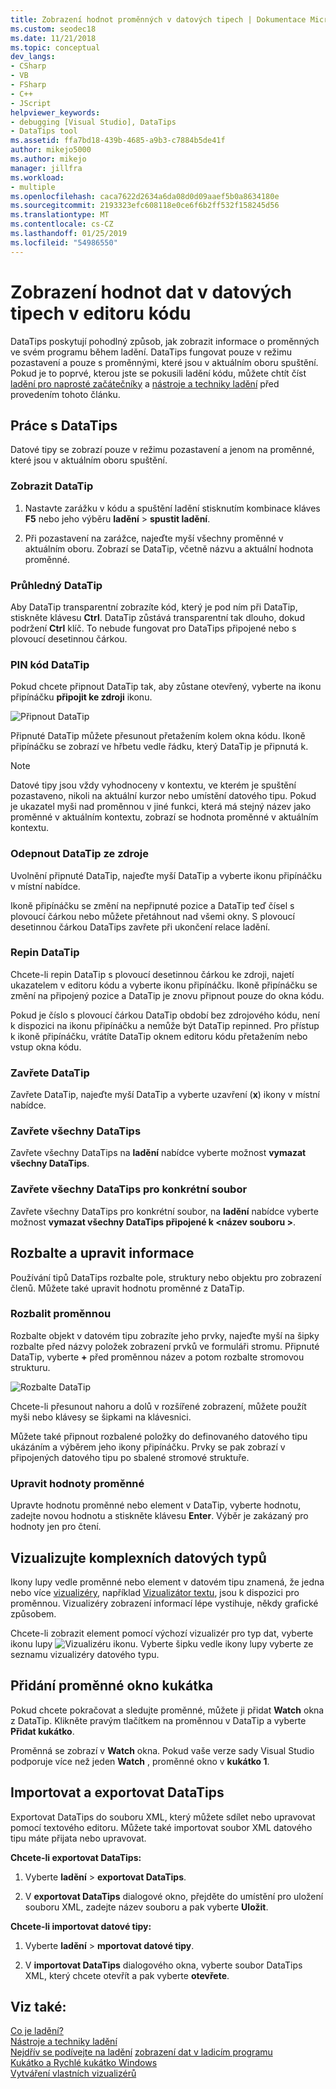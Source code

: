 ```yaml
---
title: Zobrazení hodnot proměnných v datových tipech | Dokumentace Microsoftu
ms.custom: seodec18
ms.date: 11/21/2018
ms.topic: conceptual
dev_langs:
- CSharp
- VB
- FSharp
- C++
- JScript
helpviewer_keywords:
- debugging [Visual Studio], DataTips
- DataTips tool
ms.assetid: ffa7bd18-439b-4685-a9b3-c7884b5de41f
author: mikejo5000
ms.author: mikejo
manager: jillfra
ms.workload:
- multiple
ms.openlocfilehash: caca7622d2634a6da08d0d09aaef5b0a8634180e
ms.sourcegitcommit: 2193323efc608118e0ce6f6b2ff532f158245d56
ms.translationtype: MT
ms.contentlocale: cs-CZ
ms.lasthandoff: 01/25/2019
ms.locfileid: "54986550"
---
```

# <a name="view-data-values-in-datatips-in-the-code-editor"></a>Zobrazení hodnot dat v datových tipech v editoru kódu

DataTips poskytují pohodlný způsob, jak zobrazit informace o proměnných ve svém programu během ladění. DataTips fungovat pouze v režimu pozastavení a pouze s proměnnými, které jsou v aktuálním oboru spuštění. Pokud je to poprvé, kterou jste se pokusili ladění kódu, můžete chtít číst [ladění pro naprosté začátečníky](../debugger/debugging-absolute-beginners.md) a [nástroje a techniky ladění](../debugger/write-better-code-with-visual-studio.md) před provedením tohoto článku.
  
## <a name="work-with-datatips"></a>Práce s DataTips

Datové tipy se zobrazí pouze v režimu pozastavení a jenom na proměnné, které jsou v aktuálním oboru spuštění.

### <a name="display-a-datatip"></a>Zobrazit DataTip  
  
1. Nastavte zarážku v kódu a spuštění ladění stisknutím kombinace kláves **F5** nebo jeho výběru **ladění** > **spustit ladění**.
  
1. Při pozastavení na zarážce, najeďte myší všechny proměnné v aktuálním oboru. Zobrazí se DataTip, včetně názvu a aktuální hodnota proměnné.

### <a name="make-a-datatip-transparent"></a>Průhledný DataTip  

Aby DataTip transparentní zobrazíte kód, který je pod ním při DataTip, stiskněte klávesu **Ctrl**. DataTip zůstává transparentní tak dlouho, dokud podržení **Ctrl** klíč. To nebude fungovat pro DataTips připojené nebo s plovoucí desetinnou čárkou.  
### <a name="pin-a-datatip"></a>PIN kód DataTip

Pokud chcete připnout DataTip tak, aby zůstane otevřený, vyberte na ikonu připínáčku **připojit ke zdroji** ikonu. 

![Připnout DataTip](../debugger/media/dbg-tips-data-tips-pinned.png "připnout DataTip")

Připnuté DataTip můžete přesunout přetažením kolem okna kódu. Ikoně připínáčku se zobrazí ve hřbetu vedle řádku, který DataTip je připnutá k. 

>[!NOTE]
>Datové tipy jsou vždy vyhodnoceny v kontextu, ve kterém je spuštění pozastaveno, nikoli na aktuální kurzor nebo umístění datového tipu. Pokud je ukazatel myši nad proměnnou v jiné funkci, která má stejný název jako proměnné v aktuálním kontextu, zobrazí se hodnota proměnné v aktuálním kontextu.
  
### <a name="unpin-a-datatip-from-source"></a>Odepnout DataTip ze zdroje

Uvolnění připnuté DataTip, najeďte myší DataTip a vyberte ikonu připínáčku v místní nabídce. 

Ikoně připínáčku se změní na nepřipnuté pozice a DataTip teď čísel s plovoucí čárkou nebo můžete přetáhnout nad všemi okny. S plovoucí desetinnou čárkou DataTips zavřete při ukončení relace ladění.  
  
### <a name="repin-a-datatip"></a>Repin DataTip  
  
Chcete-li repin DataTip s plovoucí desetinnou čárkou ke zdroji, najetí ukazatelem v editoru kódu a vyberte ikonu připínáčku. Ikoně připínáčku se změní na připojený pozice a DataTip je znovu připnout pouze do okna kódu. 

Pokud je číslo s plovoucí čárkou DataTip období bez zdrojového kódu, není k dispozici na ikonu připínáčku a nemůže být DataTip repinned. Pro přístup k ikoně připínáčku, vrátíte DataTip oknem editoru kódu přetažením nebo vstup okna kódu. 
  
### <a name="close-a-datatip"></a>Zavřete DataTip  
  
Zavřete DataTip, najeďte myší DataTip a vyberte uzavření (**x**) ikony v místní nabídce.  
  
### <a name="close-all-datatips"></a>Zavřete všechny DataTips  
  
Zavřete všechny DataTips na **ladění** nabídce vyberte možnost **vymazat všechny DataTips**.  
  
### <a name="close-all-datatips-for-a-specific-file"></a>Zavřete všechny DataTips pro konkrétní soubor  
  
Zavřete všechny DataTips pro konkrétní soubor, na **ladění** nabídce vyberte možnost **vymazat všechny DataTips připojené k \<název souboru >**.  
  
## <a name="expand-and-edit-information"></a>Rozbalte a upravit informace  
Používání tipů DataTips rozbalte pole, struktury nebo objektu pro zobrazení členů. Můžete také upravit hodnotu proměnné z DataTip.  
  
### <a name="expand-a-variable"></a>Rozbalit proměnnou

Rozbalte objekt v datovém tipu zobrazíte jeho prvky, najeďte myší na šipky rozbalte před názvy položek zobrazení prvků ve formuláři stromu. Připnuté DataTip, vyberte **+** před proměnnou název a potom rozbalte stromovou strukturu. 

![Rozbalte DataTip](../debugger/media/dbg-tour-data-tips.png "rozbalte DataTip")

Chcete-li přesunout nahoru a dolů v rozšířené zobrazení, můžete použít myši nebo klávesy se šipkami na klávesnici. 

Můžete také připnout rozbalené položky do definovaného datového tipu ukázáním a výběrem jeho ikony připínáčku. Prvky se pak zobrazí v připojených datového tipu po sbalené stromové struktuře. 

### <a name="edit-the-value-of-a-variable"></a>Upravit hodnoty proměnné

Upravte hodnotu proměnné nebo element v DataTip, vyberte hodnotu, zadejte novou hodnotu a stiskněte klávesu **Enter**. Výběr je zakázaný pro hodnoty jen pro čtení.  

## <a name="visualize-complex-data-types"></a>Vizualizujte komplexních datových typů  

Ikony lupy vedle proměnné nebo element v datovém tipu znamená, že jedna nebo více [vizualizéry](../debugger/create-custom-visualizers-of-data.md), například [Vizualizátor textu](../debugger/string-visualizer-dialog-box.md), jsou k dispozici pro proměnnou. Vizualizéry zobrazení informací lépe vystihuje, někdy grafické způsobem.
  
Chcete-li zobrazit element pomocí výchozí vizualizér pro typ dat, vyberte ikonu lupy ![Vizualizéru ikonu](../debugger/media/dbg-tips-visualizer-icon.png "Vizualizéru ikonu"). Vyberte šipku vedle ikony lupy vyberte ze seznamu vizualizéry datového typu.  

## <a name="add-a-variable-to-a-watch-window"></a>Přidání proměnné okno kukátka  

Pokud chcete pokračovat a sledujte proměnné, můžete ji přidat **Watch** okna z DataTip. Klikněte pravým tlačítkem na proměnnou v DataTip a vyberte **Přidat kukátko**. 

Proměnná se zobrazí v **Watch** okna. Pokud vaše verze sady Visual Studio podporuje více než jeden **Watch** , proměnné okno v **kukátko 1**. 
  
## <a name="import-and-export-datatips"></a>Importovat a exportovat DataTips  

Exportovat DataTips do souboru XML, který můžete sdílet nebo upravovat pomocí textového editoru. Můžete také importovat soubor XML datového tipu máte přijata nebo upravovat. 
  
**Chcete-li exportovat DataTips:** 
  
1. Vyberte **ladění** > **exportovat DataTips**.  
   
1. V **exportovat DataTips** dialogové okno, přejděte do umístění pro uložení souboru XML, zadejte název souboru a pak vyberte **Uložit**.  
  
**Chcete-li importovat datové tipy:** 
  
1. Vyberte **ladění** > **mportovat datové tipy**.  
   
1. V **importovat DataTips** dialogového okna, vyberte soubor DataTips XML, který chcete otevřít a pak vyberte **otevřete**.  

## <a name="see-also"></a>Viz také:  
 [Co je ladění?](../debugger/what-is-debugging.md)  
 [Nástroje a techniky ladění](../debugger/write-better-code-with-visual-studio.md)  
 [Nejdřív se podívejte na ladění](../debugger/debugger-feature-tour.md) [zobrazení dat v ladicím programu](../debugger/viewing-data-in-the-debugger.md)   
 [Kukátko a Rychlé kukátko Windows](../debugger/watch-and-quickwatch-windows.md)   
 [Vytváření vlastních vizualizérů](../debugger/create-custom-visualizers-of-data.md)   
